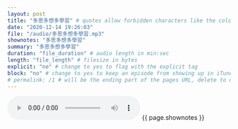 ```yaml
---
layout: post
title: "多思多想多學習" # quotes allow forbidden characters like the colon
date: "2020-12-14 19:26:03"
file: "/audio/多思多想多學習.mp3"
shownotes: "多思多想多學習"
summary: "多思多想多學習"
duration: "file_duration" # audio length in min:sec
length: "file_length" # filesize in bytes
explicit: "no" # change to yes to flag with the explicit tag
block: "no" # change to yes to keep an episode from showing up in iTunes
# permalink: /1 # will be the ending part of the pages URL, delete to default to the title
---
```


<audio controls>
<source src="{{site.url}}{{site.baseurl}}{{ page.file }}" type="audio/x-mp3">
Your browser does not support the audio element.
</audio>
{{ page.shownotes }}
